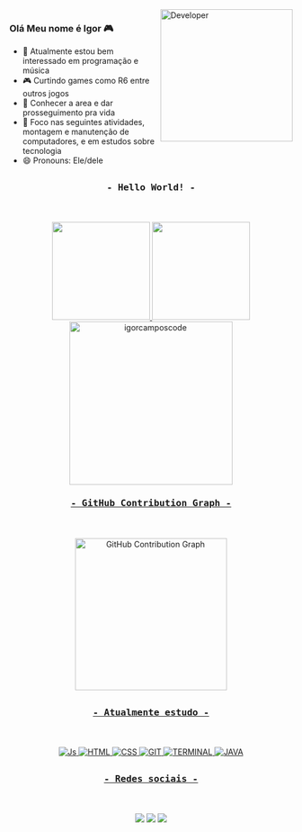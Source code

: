 
<img src="https://media3.giphy.com/media/xThuWu82QD3pj4wvEQ/giphy.gif?cid=ecf05e47p0x2izz15qbp33pgv2fik05t16y2kndpihb58pza&rid=giphy.gif&ct=g" width="235px"  align="right" alt="Developer">

### Olá Meu nome é Igor  🎮

<!--
**IgorcamposCODE/IgorcamposCODE** is a ✨ _special_ ✨ repository because its `README.md` (this file) appears on your GitHub profile.                 

Here are some ideas to get you started:
-->
- 🔭 Atualmente estou bem interessado em programação e música
- 🎮 Curtindo games como R6 entre outros jogos
- 📖 Conhecer a area e dar prosseguimento pra vida
- 🤔 Foco nas seguintes atividades, montagem e manutenção de computadores, e em estudos sobre tecnologia
- 😄 Pronouns: Ele/dele

##

### <p style="display: inline_block" align="center"><samp> - Hello World! - </samp></p><br>

<div style="display: inline_block" align="center" >
<a href="https://github.com/igorcamposcode">
<img height="174em" src="https://github-readme-stats.vercel.app/api?username=igorcamposcode&show_icons=true&theme=monokai&include_all_commits=true&count_private=true"/>
<img height="174em" src="https://github-readme-stats.vercel.app/api/top-langs/?username=igorcamposcode&layout=compact&langs_count=7&theme=monokai"/>
</div>
  
<div style="display: inline_block" align="center" > 
<a href="https://github.com/igorcamposcode"> 
<img height="290em" src="https://github-readme-streak-stats.herokuapp.com/?user=igorcamposcode&theme=monokai" alt="igorcamposcode" />
</div>
  
### <p style="display: inline_block" align="center"><samp> - GitHub Contribution Graph - </samp></p><br>
  
 <div style="display: inline_block" align="center" >
  <a href="https://github.com/Ashutosh00710/github-readme-activity-graph"> 
  <img height="270em" src="https://github-readme-activity-graph.cyclic.app/graph?username=igorcamposcode&theme=monokai" alt="GitHub Contribution Graph"/>
</div>
  
## 
  
### <p style="display: inline_block" align="center"><samp> - Atualmente estudo - </samp></p><br>
  
<div style="display: inline_block" align="center">
  <img  alt="Js" src="https://img.shields.io/badge/JavaScript-F7DF1E?style=for-the-badge&logo=javascript&logoColor=black">
  <img  alt="HTML" src="https://img.shields.io/badge/HTML5-E34F26?style=for-the-badge&logo=html5&logoColor=white">
  <img  alt="CSS" src="https://img.shields.io/badge/CSS3-1572B6?style=for-the-badge&logo=css3&logoColor=white">
  <img  alt="GIT" src="https://img.shields.io/badge/GIT-E44C30?style=for-the-badge&logo=git&logoColor=white">
  <img  alt="TERMINAL" src="https://img.shields.io/badge/windows%20terminal-4D4D4D?style=for-the-badge&logo=windows%20terminal&logoColor=white">
  <img alt="JAVA" src="https://img.shields.io/badge/Java-ED8B00?style=for-the-badge&logo=java&logoColor=white">
  
</div>
  
##    
  
### <p style="display: inline_block" align="center"><samp> - Redes sociais - </samp></p><br>
  
  <div style="display: inline_block" align="center" > 
 	<a href="https://www.twitch.tv/umnerdgeektv" target="_blank"><img src="https://img.shields.io/badge/Twitch-9146FF?style=for-the-badge&logo=twitch&logoColor=white" target="_blank"></a>
  <a href = "https://gitlab.com/IgorSilvaCODE"><img src="https://img.shields.io/badge/GitLab-330F63?style=for-the-badge&logo=gitlab&logoColor=white" target="_blank"></a>
  <a href="https://www.linkedin.com/in/igor-campos-da-silva-b80010143/" target="_blank"><img src="https://img.shields.io/badge/-LinkedIn-%230077B5?style=for-the-badge&logo=linkedin&logoColor=white" target="_blank"></a>
  </div>
  
##



